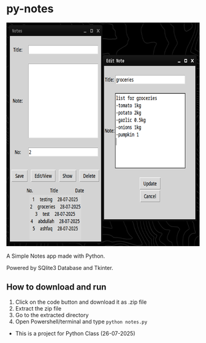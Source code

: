 # py-notes

<img width="677" height="583" alt="screenshot of the notes app" src="https://github.com/mdabdullah008/py-notes/blob/main/screenshot.png?raw=true" />

A Simple Notes app made with Python.

Powered by SQlite3 Database and Tkinter.

## How to download and run
1. Click on the code button and download it as .zip file
2. Extract the zip file
3. Go to the extracted directory
4. Open Powershell/terminal and type `python notes.py`

- This is a project for Python Class (26-07-2025)
